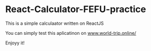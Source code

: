 # React-Calculator-FEFU-practice
This is a simple calculaator written on ReactJS

You can simply test this aplicatinon on www.world-trip.online/

Enjoyy it!
